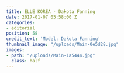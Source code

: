 ```yaml
---
title: ELLE KOREA - Dakota Fanning
date: 2017-01-07 05:58:00 Z
categories:
- editorial
position: 58
credit_text: 'Model: Dakota Fanning'
thumbnail_image: "/uploads/Main-0e5d28.jpg"
images:
- path: "/uploads/Main-1a5444.jpg"
  class: half
---
```


